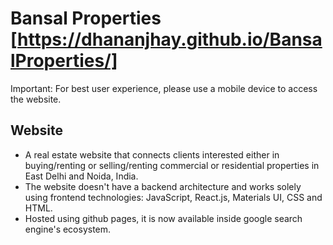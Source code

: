 # Bansal Properties [https://dhananjhay.github.io/BansalProperties/]

Important: For best user experience, please use a mobile device to access the website.

## Website

- A real estate website that connects clients interested either in buying/renting or selling/renting
  commercial or residential properties in East Delhi and Noida, India.
- The website doesn't have a backend architecture and works solely using frontend technologies:
  JavaScript, React.js, Materials UI, CSS and HTML.
- Hosted using github pages, it is now available inside google search engine's ecosystem. 
